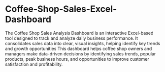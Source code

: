 # Coffee-Shop-Sales-Excel-Dashboard
The Coffee Shop Sales Analysis Dashboard is an interactive Excel-based tool designed to track and analyze daily business performance. It consolidates sales data into clear, visual insights, helping identify key trends and growth opportunities
This dashboard helps coffee shop owners and managers make data-driven decisions by identifying sales trends, popular products, peak business hours, and opportunities to improve customer satisfaction and profitability.
